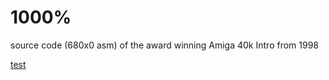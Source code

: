 1000%
=====

source code (680x0 asm) of the award winning Amiga 40k Intro from 1998

<a href="http://www.youtube.com/watch?feature=player_embedded&v=maL2pc3TPnc" target="_blank">test</a>
